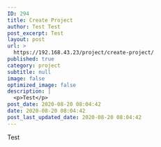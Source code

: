 ```yaml
---
ID: 294
title: Create Project
author: Test Test
post_excerpt: Test
layout: post
url: >
  https://192.168.43.23/project/create-project/
published: true
category: project
subtitle: null
image: false
optimized_image: false
description: |
  <p>Test</p>
post_date: 2020-08-20 08:04:42
date: 2020-08-20 08:04:42
post_last_updated_date: 2020-08-20 08:04:42
---
```

<p>Test</p>